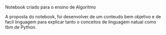 Notebook criado para o ensino de Algoritmo

A proposta do notebook, foi desenvolver de um conteudo bem objetivo e de facil linguagem para explicar tanto o conceitos de linguagem natual como tbm de Python.
